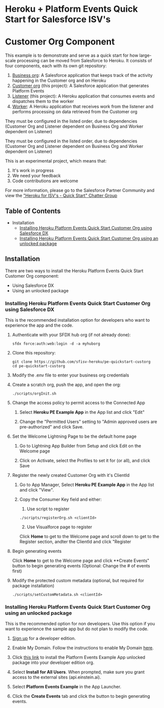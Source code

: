 # Heroku + Platform Events Quick Start for Salesforce ISV's
# Customer Org Component

This example is to demonstrate and serve as a quick start for how large-scale processing can be moved from Salesforce to Heroku.  It consists of four components, each with its own git repository:

1. [Business org](https://github.com/sfisv-heroku/pe-quickstart-bizorg): A Salesforce application that keeps track of the activity happening in the Customer org and on Heroku
1. [Customer org](https://github.com/sfisv-heroku/pe-quickstart-custorg) (this project): A Salesforce application that generates Platform Events
1. [Listener](https://github.com/sfisv-heroku/pe-quickstart-listener) (this project): A Heroku application that consumes events and dispatches them to the worker
1. [Worker](https://github.com/sfisv-heroku/pe-quickstart-worker): A Heroku application that receives work from the listener and performs processing on data retrieved from the Customer org

They must be configured in the listed order, due to dependencies (Customer Org and Listener dependent on Business Org and Worker dependent on Listener)

They must be configured in the listed order, due to dependencies (Customer Org and Listener dependent on Business Org and Worker dependent on Listener)

This is an experimental project, which means that:

1. It's work in progress
1. We need your feedback
1. Code contributions are welcome

For more information, please go to the Salesforce Partner Community and view the ["Heroku for ISV's - Quick Start" Chatter Group](https://sfdc.co/herokuisvquickstart "https://sfdc.co/herokuisvquickstart")

## Table of Contents

*   Installation
    *   [Installing Heroku Platform Events Quick Start Customer Org using Salesforce DX](#installing-heroku-pe-quickstart-custorg-using-salesforce-dx)
    *   [Installing Heroku Platform Events Quick Start Customer Org using an unlocked package](#installing-pe-quickstart-custorg-using-an-unlocked-package)

## Installation

There are two ways to install the Heroku Platform Events Quick Start Customer Org component:

*   Using Salesforce DX
*   Using an unlocked package

### Installing Heroku Platform Events Quick Start Customer Org using Salesforce DX

This is the recommended installation option for developers who want to experience the app and the code.

1.  Authenticate with your SFDX hub org (if not already done):

    ```
    sfdx force:auth:web:login -d -a myhuborg
    ```

1.  Clone this repository:

    ```
    git clone https://github.com/sfisv-heroku/pe-quickstart-custorg
    cd pe-quickstart-custorg
    ```

1.  Modify the .env file to enter your business org credentials

1.  Create a scratch org, push the app, and open the org:

    ```
    ./scripts/orgInit.sh
    ```

1.  Change the access policy to permit access to the Connected App

    1. Select **Heroku PE Example App** in the App list and click "Edit"

    2. Change the "Permitted Users" setting to "Admin approved users are pre-authorized" and click Save.

1. Set the Welcome Lightning Page to be the default home page
    
    1. Go to Lightning App Builder from Setup and click Edit on the Welcome page
    
    2. Click on Activate, select the Profiles to set it for (or all), and click Save

1.  Register the newly created Customer Org with it's ClientId

    1. Go to App Manager, Select **Heroku PE Example App** in the App list and click "View".

    2. Copy the Consumer Key field and either:

        1. Use script to register
        ```
        ./scripts/registerOrg.sh <clientId>
        ```
        2. Use Visualforce page to register

        Click **Home** to get to the Welcome page and scroll down to get to the Register section, andter the ClientId and click "Register

1. Begin generating events

    Click **Home** to get to the Welcome page and click **Create Events" button to begin generating events (Optional: Change the # of events first)

1.  Modify the protected custom metadata (optional, but required for package installation)
    ```
    ./scripts/setCustomMetadata.sh <clientId>
    ```

### Installing Heroku Platform Events Quick Start Customer Org using an unlocked package

This is the recommended option for non developers. Use this option if you want to experience the sample app but do not plan to modify the code.

1.  [Sign up](https://developer.salesforce.com/signup) for a developer edition.

1.  Enable My Domain. Follow the instructions to enable My Domain [here](https://trailhead.salesforce.com/projects/quickstart-lightning-components/steps/quickstart-lightning-components1).

1.  Click [this link](https://login.salesforce.com/packaging/installPackage.apexp?p0=04t0b000001qKFZ) to install the Platform Events Example App unlocked package into your developer edition org.

1.  Select **Install for All Users**. When prompted, make sure you grant access to the external sites (api.einstein.ai).

1.  Select **Platform Events Example** in the App Launcher.

1.  Click the **Create Events** tab and click the button to begin generating events.
